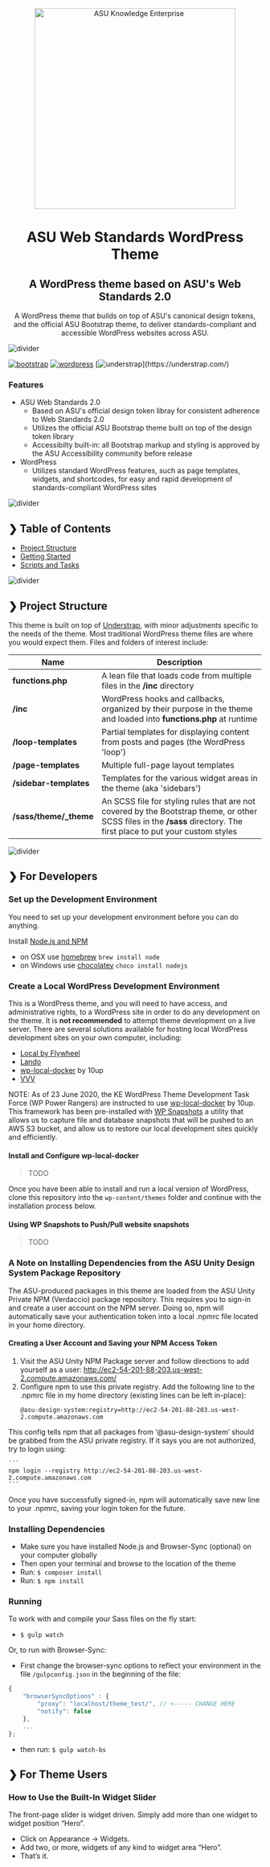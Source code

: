 <p align="center">
  <img src="https://cdn.infonet.research.asu.edu/assets/asu_asu_knowledge_enterprise_horiz_150ppi.png" alt="ASU Knowledge Enterprise" width="400" />
</p>

<h1 align="center">ASU Web Standards WordPress Theme</h1>
<h2 align="center">A WordPress theme based on ASU's Web Standards 2.0</h2>

<p align="center">A WordPress theme that builds on top of ASU's canonical design tokens, and the official ASU Bootstrap theme, to deliver standards-compliant and accessible WordPress websites across ASU.</p>

![divider](https://cdn.infonet.research.asu.edu/assets/divider.png)

[![bootstrap](https://img.shields.io/badge/Bootstrap-4-blue)](https://getbootstrap.com/)
[![wordpress](https://img.shields.io/badge/Wordpress-5-green?logo=Wordpress)](https://getbootstrap.com/)
[![understrap](https://img.shields.io/badge/Built&nbsp;with-Understrap-lightgrey?)](https://understrap.com/)

### Features

- ASU Web Standards 2.0
  - Based on ASU's official design token libray for consistent adherence to Web Standards 2.0
  - Utilizes the official ASU Bootstrap theme built on top of the design token library
  - Accessibilty built-in: all Bootstrap markup and styling is approved by the ASU Accessibility community before release
- WordPress
  - Utilizes standard WordPress features, such as page templates, widgets, and shortcodes, for easy and rapid development of standards-compliant WordPress sites


![divider](https://cdn.infonet.research.asu.edu/assets/divider.png)

## ❯ Table of Contents

- [Project Structure](#-project-structure)
- [Getting Started](#-for-developers)
- [Scripts and Tasks](#-scripts-and-tasks)

![divider](https://cdn.infonet.research.asu.edu/assets/divider.png)

## ❯ Project Structure

This theme is built on top of [Understrap](https://understrap.com), with minor adjustments specific to the needs of the theme. Most traditional WordPress theme files are where you would expect them. Files and folders of interest include:

| Name                            | Description                                                                |
| ------------------------------- | -------------------------------------------------------------------------- |
| **functions.php**               | A lean file that loads code from multiple files in the **/inc** directory  |
| **/inc**                        | WordPress hooks and callbacks, organized by their purpose in the theme and loaded into **functions.php** at runtime     |
| **/loop-templates**             | Partial templates for displaying content from posts and pages (the WordPress 'loop')                                     |
| **/page-templates**  | Multiple full-page layout templates  |
| **/sidebar-templates**          | Templates for the various widget areas in the theme (aka 'sidebars')    |
| **/sass/theme/_theme**   | An SCSS file for styling rules that are not covered by the Bootstrap theme, or other SCSS files in the **/sass** directory. The first place to put your custom styles                                               |

![divider](https://cdn.infonet.research.asu.edu/assets/divider.png)

## ❯ For Developers

### Set up the Development Environment

You need to set up your development environment before you can do anything.

Install [Node.js and NPM](https://nodejs.org/en/download/)

- on OSX use [homebrew](http://brew.sh) `brew install node`
- on Windows use [chocolatey](https://chocolatey.org/) `choco install nodejs`


### Create a Local WordPress Development Environment
This is a WordPress theme, and you will need to have access, and administrative rights, to a WordPress site in order to do any development on the theme. It is **not recommended** to attempt theme development on a live server. There are several solutions available for hosting local WordPress development sites on your own computer, including:

* [Local by Flywheel](https://localwp.com/)
* [Lando](https://docs.lando.dev/)
* [wp-local-docker](https://github.com/10up/wp-local-docker) by 10up
* [VVV](https://varyingvagrantvagrants.org/)

NOTE: As of 23 June 2020, the KE WordPress Theme Development Task Force (WP Power Rangers) are instructed to use [wp-local-docker](https://github.com/10up/wp-local-docker) by 10up. This framework has been pre-installed with [WP Snapshots](https://github.com/10up/wpsnapshots) a utility that allows us to capture file and database snapshots that will be pushed to an AWS S3 bucket, and allow us to restore our local development sites quickly and efficiently.

#### Install and Configure wp-local-docker

> TODO

Once you have been able to install and run a local version of WordPress, clone this repository into the `wp-content/themes` folder and continue with the installation process below.

#### Using WP Snapshots to Push/Pull website snapshots

> TODO

### A Note on Installing Dependencies from the ASU Unity Design System Package Repository ###
The ASU-produced packages in this theme are loaded from the ASU Unity Private NPM (Verdaccio) package repository. This requires you to sign-in and create a user account on the NPM server. Doing so, npm will automatically save your authentication token into a local .npmrc file located in your home directory.

#### Creating a User Account and Saving your NPM Access Token
1. Visit the ASU Unity NPM Package server and follow directions to add yourself as a user: http://ec2-54-201-88-203.us-west-2.compute.amazonaws.com/
2. Configure npm to use this private registry. Add the following line to the .npmrc file in my home directory (existing lines can be left in-place):
	```
	@asu-design-system:registry=http://ec2-54-201-88-203.us-west-2.compute.amazonaws.com
	```

This config tells npm that all packages from ‘@asu-design-system’ should be grabbed from the ASU private registry. If it says you are not authorized, try to login using:

	```
	npm login --registry http://ec2-54-201-88-203.us-west-2.compute.amazonaws.com
	```

Once you have successfully signed-in, npm will automatically save new line to your .npmrc, saving your login token for the future.

### Installing Dependencies
- Make sure you have installed Node.js and Browser-Sync (optional) on your computer globally
- Then open your terminal and browse to the location of the theme
- Run: `$ composer install`
- Run: `$ npm install`

### Running
To work with and compile your Sass files on the fly start:

- `$ gulp watch`

Or, to run with Browser-Sync:

- First change the browser-sync options to reflect your environment in the file `/gulpconfig.json` in the beginning of the file:
```javascript
{
    "browserSyncOptions" : {
        "proxy": "localhost/theme_test/", // <----- CHANGE HERE
        "notify": false
    },
    ...
};
```
- then run: `$ gulp watch-bs`

## ❯ For Theme Users

### How to Use the Built-In Widget Slider

The front-page slider is widget driven. Simply add more than one widget to widget position “Hero”.
- Click on Appearance → Widgets.
- Add two, or more, widgets of any kind to widget area “Hero”.
- That’s it.

